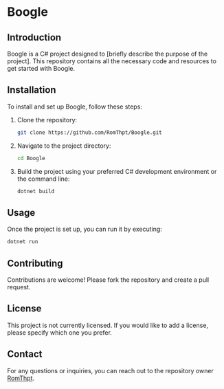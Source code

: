 # Boogle

## Introduction
Boogle is a C# project designed to [briefly describe the purpose of the project]. This repository contains all the necessary code and resources to get started with Boogle.

## Installation
To install and set up Boogle, follow these steps:

1. Clone the repository:
    ```bash
    git clone https://github.com/RomThpt/Boogle.git
    ```
2. Navigate to the project directory:
    ```bash
    cd Boogle
    ```
3. Build the project using your preferred C# development environment or the command line:
    ```bash
    dotnet build
    ```

## Usage
Once the project is set up, you can run it by executing:
```bash
dotnet run
```

## Contributing
Contributions are welcome! Please fork the repository and create a pull request.

## License
This project is not currently licensed. If you would like to add a license, please specify which one you prefer.

## Contact
For any questions or inquiries, you can reach out to the repository owner [RomThpt](https://github.com/RomThpt).
